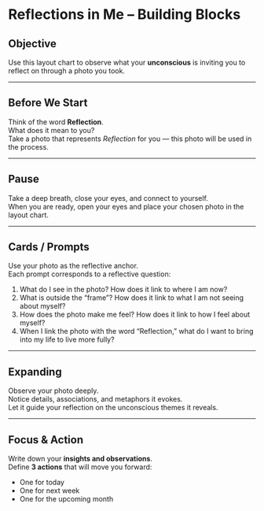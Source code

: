 # Reflections in Me – Building Blocks

## Objective
Use this layout chart to observe what your **unconscious** is inviting you to reflect on through a photo you took.

---

## Before We Start
Think of the word **Reflection**.  
What does it mean to you?  
Take a photo that represents *Reflection* for you — this photo will be used in the process.

---

## Pause
Take a deep breath, close your eyes, and connect to yourself.  
When you are ready, open your eyes and place your chosen photo in the layout chart.

---

## Cards / Prompts
Use your photo as the reflective anchor.  
Each prompt corresponds to a reflective question:

1. What do I see in the photo? How does it link to where I am now?  
2. What is outside the “frame”? How does it link to what I am not seeing about myself?  
3. How does the photo make me feel? How does it link to how I feel about myself?  
4. When I link the photo with the word “Reflection,” what do I want to bring into my life to live more fully?

---

## Expanding
Observe your photo deeply.  
Notice details, associations, and metaphors it evokes.  
Let it guide your reflection on the unconscious themes it reveals.

---

## Focus & Action
Write down your **insights and observations**.  
Define **3 actions** that will move you forward:  
- One for today  
- One for next week  
- One for the upcoming month
